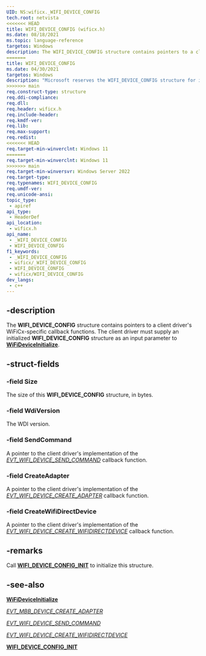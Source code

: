 ```yaml
---
UID: NS:wificx._WIFI_DEVICE_CONFIG
tech.root: netvista
<<<<<<< HEAD
title: WIFI_DEVICE_CONFIG (wificx.h)
ms.date: 08/18/2021
ms.topic: language-reference
targetos: Windows
description: The WIFI_DEVICE_CONFIG structure contains pointers to a client driver's WiFiCx-specific callback functions.
=======
title: WIFI_DEVICE_CONFIG
ms.date: 04/30/2021
targetos: Windows
description: "Microsoft reserves the WIFI_DEVICE_CONFIG structure for internal use only. Don't use this structure in your code."
>>>>>>> main
req.construct-type: structure
req.ddi-compliance: 
req.dll: 
req.header: wificx.h
req.include-header: 
req.kmdf-ver: 
req.lib: 
req.max-support: 
req.redist: 
<<<<<<< HEAD
req.target-min-winverclnt: Windows 11 
=======
req.target-min-winverclnt: Windows 11
>>>>>>> main
req.target-min-winversvr: Windows Server 2022
req.target-type: 
req.typenames: WIFI_DEVICE_CONFIG
req.umdf-ver: 
req.unicode-ansi: 
topic_type:
 - apiref
api_type:
 - HeaderDef
api_location:
 - wificx.h
api_name:
 - _WIFI_DEVICE_CONFIG
 - WIFI_DEVICE_CONFIG
f1_keywords:
 - _WIFI_DEVICE_CONFIG
 - wificx/_WIFI_DEVICE_CONFIG
 - WIFI_DEVICE_CONFIG
 - wificx/WIFI_DEVICE_CONFIG
dev_langs:
 - c++
---
```


## -description

The **WIFI_DEVICE_CONFIG** structure contains pointers to a client driver's WiFiCx-specific callback functions. The client driver must supply an initialized **WIFI_DEVICE_CONFIG** structure as an input parameter to [**WiFiDeviceInitialize**](nf-wificx-wifideviceinitialize.md).


## -struct-fields

### -field Size

The size of this **WIFI_DEVICE_CONFIG** structure, in bytes.

### -field WdiVersion

The WDI version.

### -field SendCommand

A pointer to the client driver's implementation of the [*EVT_WIFI_DEVICE_SEND_COMMAND*](nc-wificx-evt_wifi_device_send_command.md) callback function.

### -field CreateAdapter

A pointer to the client driver's implementation of the [*EVT_WIFI_DEVICE_CREATE_ADAPTER*](nc-wificx-evt_wifi_device_create_adapter.md) callback function.

### -field CreateWifiDirectDevice

A pointer to the client driver's implementation of the [*EVT_WIFI_DEVICE_CREATE_WIFIDIRECTDEVICE*](nc-wificx-evt_wifi_device_create_wifidirectdevice.md) callback function.

## -remarks

Call [**WIFI_DEVICE_CONFIG_INIT**](nf-wificx-wifi_device_config_init.md) to initialize this structure.

## -see-also

[**WiFiDeviceInitialize**](nf-wificx-wifideviceinitialize.md)

[*EVT_MBB_DEVICE_CREATE_ADAPTER*](nc-wificx-evt_wifi_device_create_adapter.md)

[*EVT_WIFI_DEVICE_SEND_COMMAND*](nc-wificx-evt_wifi_device_send_command.md)

[*EVT_WIFI_DEVICE_CREATE_WIFIDIRECTDEVICE*](nc-wificx-evt_wifi_device_create_wifidirectdevice.md)

[**WIFI_DEVICE_CONFIG_INIT**](nf-wificx-wifi_device_config_init.md)